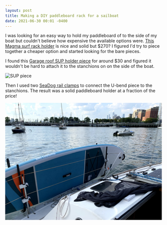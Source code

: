 ```yaml
---
layout: post
title: Making a DIY paddleboard rack for a sailboat
date: 2021-06-30 00:01 -0400
---
```

I was looking for an easy way to hold my paddleboard of to the side of my boat but couldn't believe
how expensive the available options were. [This Magma surf rack holder](https://www.amazon.com/Magma-Products-R10-626-Polished-Stainless/dp/B00MNQSHFE/ref=pd_lpo_2?pd_rd_i=B00MNQSHFE&psc=1)
is nice and solid but $270? I figured I'd try to piece together a cheaper option and started looking for the bare pieces.

I found this [Garage roof SUP holder piece](amazon.com/gp/product/B086KVCCSR) for around $30 and figured it wouldn't be hard to attach it to the stanchions on
on the side of the boat.

![SUP piece](https://images-na.ssl-images-amazon.com/images/I/51zPj2ltm8L._AC_SL1001_.jpg)



Then I used two [SeaDog rail clamps](https://www.amazon.com/gp/product/B00TUNSR9Y)
to connect the U-bend piece to the stanchions. The result was a solid paddleboard holder at a fraction of the price!



![Boat SUP Rack](/assets/img/boat-rack-1.jpeg)
